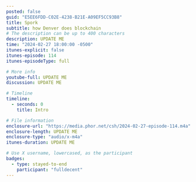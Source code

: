 ```yaml
---
posted: false
guid: "E5EE6FDD-C02E-4238-B21E-A09EF5CC93B8"
title: Spork
subtitle: how Denver does blockchain
# The description can be up to 400 characters
description: UPDATE ME 
time: "2024-02-27 18:00:00 -0500"
itunes-explicit: false
itunes-episode: 114
itunes-episodeType: full

# More info
youtube-full: UPDATE ME
discussion: UPDATE ME

# Timeline
timeline:
  - seconds: 0
    title: Intro

# File information
enclosure-url: "https://media.phor.net/csh/2024-02-27-episode-114.m4a"
enclosure-length: UPDATE ME
enclosure-type: "audio/x-m4a"
itunes-duration: UPDATE ME

# Use X username, lowercased, as the participant
badges:
  - type: stayed-to-end
    participant: "fulldecent"
---
```


<!--end of quick notes-->

